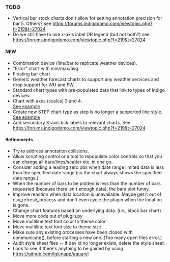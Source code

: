 ### TODO 
- Vertical bar stock charts don't allow for setting annotation precision for bar 5.  Others?  see https://forums.indigodomo.com/viewtopic.php?f=219&t=27024
- Do we still have to use x-axis label OR legend (but not both?) see https://forums.indigodomo.com/viewtopic.php?f=219&t=27024

#### NEW
- Combination device (line/bar to replicate weather devices).
- "Error" chart with min/max/avg
- Floating bar chart
- Generic weather forecast charts to support any weather services and drop support for WU and FW.
- Standard chart types with pre-populated data that link to types of Indigo devices.
- Chart with axes (scales) 3 and 4.  
  [See example](https://matplotlib.org/3.1.1/gallery/ticks_and_spines/multiple_yaxis_with_spines.html)
- Create new STEP chart type as step is no longer a supported line style. 
  [See example](https://matplotlib.org/3.5.1/api/_as_gen/matplotlib.axes.Axes.step.html?highlight=steps%20post)
- Add secondary X-axis tick labels to relevant charts. See https://forums.indigodomo.com/viewtopic.php?f=219&t=27024

#### Refinements
- Try to address annotation collisions.
- Allow scripting control or a tool to repopulate color controls so that you can change all bars/lines/scatter etc. in 
  one go.
- Consider adding a leading zero obs when date range limited data is less than the specified date range (so the chart 
  always shows the specified date range.)
- When the number of bars to be plotted is less than the number of bars requested (because there isn't enough data), 
  the bars plot funny.
- Improve reaction when data location is unavailable. Maybe get it out of csv_refresh_process and don't even cycle the 
  plugin when the location is gone.
- Change chart features based on underlying data. (i.e., stock bar chart)
- Move more code out of plugin.py
- Move multiline text font color to theme color
- Move multiline text font size to theme size
- Make sure any existing processes have been closed with communicate(), before starting a new one.  (Too many open 
  files error.)
- Audit style sheet files -- if dev id no longer exists, delete the style sheet.
- Look to see if there's anything to be gained by using https://github.com/lgienapp/aquarel
